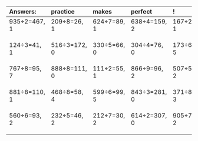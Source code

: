 | Answers: | practice | makes | perfect | ! |
| :--- | :--- | :--- | :--- | :--- |
| 935÷2=467, 1 | 209÷8=26, 1 | 624÷7=89, 1 | 638÷4=159, 2 | 167÷2=83, 1 | 
|   |   |   |   |   | 
|   |   |   |   |   | 
|   |   |   |   |   | 
| 124÷3=41, 1 | 516÷3=172, 0 | 330÷5=66, 0 | 304÷4=76, 0 | 173÷6=28, 5 | 
|   |   |   |   |   | 
|   |   |   |   |   | 
|   |   |   |   |   | 
| 767÷8=95, 7 | 888÷8=111, 0 | 111÷2=55, 1 | 866÷9=96, 2 | 507÷5=101, 2 | 
|   |   |   |   |   | 
|   |   |   |   |   | 
|   |   |   |   |   | 
| 881÷8=110, 1 | 468÷8=58, 4 | 599÷6=99, 5 | 843÷3=281, 0 | 371÷8=46, 3 | 
|   |   |   |   |   | 
|   |   |   |   |   | 
|   |   |   |   |   | 
| 560÷6=93, 2 | 232÷5=46, 2 | 212÷7=30, 2 | 614÷2=307, 0 | 905÷7=129, 2 | 
|   |   |   |   |   | 
|   |   |   |   |   | 
|   |   |   |   |   | 
